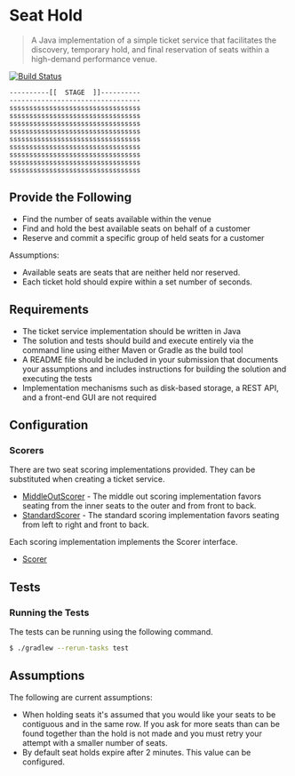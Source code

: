 # Seat Hold

> A Java implementation of a simple ticket service that facilitates the discovery, temporary hold, and final reservation of seats within a high-demand performance venue.

[![Build Status][travis-badge]][travis-url]

```
----------[[  STAGE  ]]----------
---------------------------------
sssssssssssssssssssssssssssssssss
sssssssssssssssssssssssssssssssss
sssssssssssssssssssssssssssssssss
sssssssssssssssssssssssssssssssss
sssssssssssssssssssssssssssssssss
sssssssssssssssssssssssssssssssss
sssssssssssssssssssssssssssssssss
sssssssssssssssssssssssssssssssss
sssssssssssssssssssssssssssssssss
```
        
## Provide the Following

- Find the number of seats available within the venue
- Find and hold the best available seats on behalf of a customer
- Reserve and commit a specific group of held seats for a customer

Assumptions:
- Available seats are seats that are neither held nor reserved.
- Each ticket hold should expire within a set number of seconds.

## Requirements

- The ticket service implementation should be written in Java
- The solution and tests should build and execute entirely via the command line using either Maven or Gradle as the build tool
- A README file should be included in your submission that documents your assumptions and includes instructions for building the solution and executing the tests
- Implementation mechanisms such as disk-based storage, a REST API, and a front-end GUI are not required

## Configuration

### Scorers

There are two seat scoring implementations provided.  They can be substituted when creating a ticket service.

- [MiddleOutScorer](https://github.com/blueshirts/seatblock/blob/master/src/main/java/walmart/labs/seathold/scoring/MiddleOutScorer.java) - 
The middle out scoring implementation favors seating from the inner seats to the outer and from front to back.
- [StandardScorer](https://github.com/blueshirts/seatblock/blob/master/src/main/java/walmart/labs/seathold/scoring/StandardScorer.java) - 
The standard scoring implementation favors seating from left to right and front to back.

Each scoring implementation implements the Scorer interface.

- [Scorer](https://github.com/blueshirts/seatblock/blob/master/src/main/java/walmart/labs/seathold/scoring/Scorer.java)

## Tests

### Running the Tests

The tests can be running using the following command.

```bash
$ ./gradlew --rerun-tasks test

```

## Assumptions

The following are current assumptions:

- When holding seats it's assumed that you would like your seats to be contiguous and in the same row.  If you ask for
more seats than can be found together than the hold is not made and you must retry your attempt with a smaller number
of seats.
- By default seat holds expire after 2 minutes.  This value can be configured.

[travis-badge]: https://api.travis-ci.org/blueshirts/seatblock.svg
[travis-url]: https://travis-ci.org/blueshirts/seatblock


